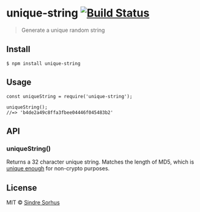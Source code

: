 unique-string [![Build Status](https://travis-ci.org/sindresorhus/unique-string.svg?branch=master)](https://travis-ci.org/sindresorhus/unique-string)
=====================================================================================================================================================

> Generate a unique random string

Install
-------

    $ npm install unique-string

Usage
-----

    const uniqueString = require('unique-string');

    uniqueString();
    //=> 'b4de2a49c8ffa3fbee04446f045483b2'

API
---

### uniqueString()

Returns a 32 character unique string. Matches the length of MD5, which is [unique enough](https://stackoverflow.com/a/2444336/64949) for non-crypto purposes.

License
-------

MIT © [Sindre Sorhus](https://sindresorhus.com)

